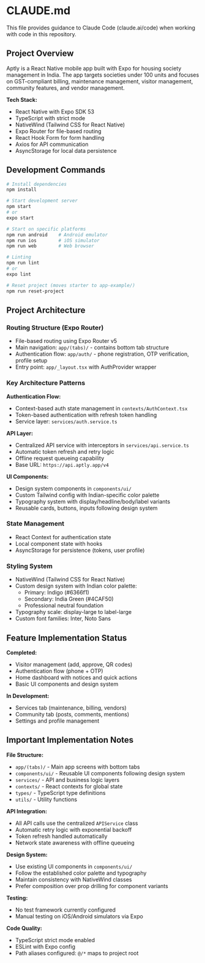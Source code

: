 # CLAUDE.md

This file provides guidance to Claude Code (claude.ai/code) when working with code in this repository.

## Project Overview

Aptly is a React Native mobile app built with Expo for housing society management in India. The app targets societies under 100 units and focuses on GST-compliant billing, maintenance management, visitor management, community features, and vendor management.

**Tech Stack:**
- React Native with Expo SDK 53
- TypeScript with strict mode
- NativeWind (Tailwind CSS for React Native)
- Expo Router for file-based routing
- React Hook Form for form handling
- Axios for API communication
- AsyncStorage for local data persistence

## Development Commands

```bash
# Install dependencies
npm install

# Start development server
npm start
# or
expo start

# Start on specific platforms
npm run android    # Android emulator
npm run ios        # iOS simulator
npm run web        # Web browser

# Linting
npm run lint
# or
expo lint

# Reset project (moves starter to app-example/)
npm run reset-project
```

## Project Architecture

### Routing Structure (Expo Router)
- File-based routing using Expo Router v5
- Main navigation: `app/(tabs)/` - contains bottom tab structure
- Authentication flow: `app/auth/` - phone registration, OTP verification, profile setup
- Entry point: `app/_layout.tsx` with AuthProvider wrapper

### Key Architecture Patterns

**Authentication Flow:**
- Context-based auth state management in `contexts/AuthContext.tsx`
- Token-based authentication with refresh token handling
- Service layer: `services/auth.service.ts`

**API Layer:**
- Centralized API service with interceptors in `services/api.service.ts`
- Automatic token refresh and retry logic
- Offline request queueing capability
- Base URL: `https://api.aptly.app/v4`

**UI Components:**
- Design system components in `components/ui/`
- Custom Tailwind config with Indian-specific color palette
- Typography system with display/headline/body/label variants
- Reusable cards, buttons, inputs following design system

### State Management
- React Context for authentication state
- Local component state with hooks
- AsyncStorage for persistence (tokens, user profile)

### Styling System
- NativeWind (Tailwind CSS for React Native)
- Custom design system with Indian color palette:
  - Primary: Indigo (#6366f1)
  - Secondary: India Green (#4CAF50)
  - Professional neutral foundation
- Typography scale: display-large to label-large
- Custom font families: Inter, Noto Sans

## Feature Implementation Status

**Completed:**
- Visitor management (add, approve, QR codes)
- Authentication flow (phone + OTP)
- Home dashboard with notices and quick actions
- Basic UI components and design system

**In Development:**
- Services tab (maintenance, billing, vendors)
- Community tab (posts, comments, mentions)
- Settings and profile management

## Important Implementation Notes

**File Structure:**
- `app/(tabs)/` - Main app screens with bottom tabs
- `components/ui/` - Reusable UI components following design system
- `services/` - API and business logic layers
- `contexts/` - React contexts for global state
- `types/` - TypeScript type definitions
- `utils/` - Utility functions

**API Integration:**
- All API calls use the centralized `APIService` class
- Automatic retry logic with exponential backoff
- Token refresh handled automatically
- Network state awareness with offline queueing

**Design System:**
- Use existing UI components in `components/ui/`
- Follow the established color palette and typography
- Maintain consistency with NativeWind classes
- Prefer composition over prop drilling for component variants

**Testing:**
- No test framework currently configured
- Manual testing on iOS/Android simulators via Expo

**Code Quality:**
- TypeScript strict mode enabled
- ESLint with Expo config
- Path aliases configured: `@/*` maps to project root